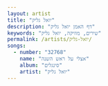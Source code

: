 ```yaml
---
layout: artist
title: "יואל גליק"
description: "דף האמן יואל גליק"
keywords: "שירים, מוזיקה, יואל גליק"
permalink: /artists/יואל-גליק/
songs:
  - number: "32768"
    name: "אצלי על ראש השנה"
    album: "סינגלים"
    artist: "יואל גליק"
---
```

